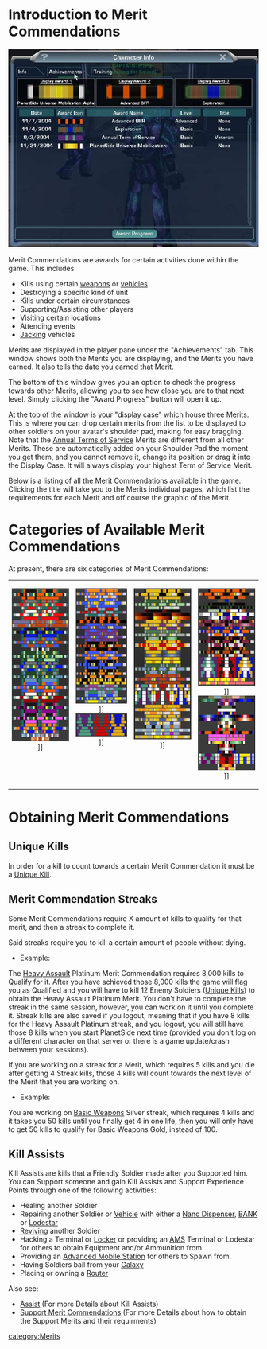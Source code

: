 # Introduction to Merit Commendations

![](images/Achievements_pane.jpg "Achievements_pane.jpg")

Merit Commendations are awards for certain activities done within the
game. This includes:

- Kills using certain [weapons](../weapons/Weapon.md) or
  [vehicles](../vehicles/Vehicle.md)
- Destroying a specific kind of unit
- Kills under certain circumstances
- Supporting/Assisting other players
- Visiting certain locations
- Attending events
- [Jacking](../terminology/Jack.md) vehicles

Merits are displayed in the player pane under the "Achievements" tab.
This window shows both the Merits you are displaying, and the Merits you
have earned. It also tells the date you earned that Merit.

The bottom of this window gives you an option to check the progress
towards other Merits, allowing you to see how close you are to that next
level. Simply clicking the "Award Progress" button will open it up.

At the top of the window is your "display case" which house three
Merits. This is where you can drop certain merits from the list to be
displayed to other soldiers on your avatar's shoulder pad, making for
easy bragging. Note that the [Annual Terms of
Service](Term_of_Service.md) Merits are different from all other
Merits. These are automatically added on your Shoulder Pad the moment
you get them, and you cannot remove it, change its position or drag it
into the Display Case. It will always display your highest Term of
Service Merit.

Below is a listing of all the Merit Commendations available in the game.
Clicking the title will take you to the Merits individual pages, which
list the requirements for each Merit and off course the graphic of the
Merit.

# Categories of Available Merit Commendations

At present, there are six categories of Merit Commendations:

<table border="0">
<tr>
<td width="190" align="center" valign="top">

<b></b>
![](images/SupportMeritThumb.png "fig:SupportMeritThumb.png")\]\]

</td>
<td width="170" align="center" valign="top">

<b></b>
![](images/VehMeritThumb.png "fig:VehMeritThumb.png")\]\] <b></b>
![](images/DefenseMeritThumb.png "fig:DefenseMeritThumb.png")\]\]

</td>
<td width="190" align="center" valign="top">

<b></b>
![](images/WeaponryMeritThumb2.png "fig:WeaponryMeritThumb2.png")\]\]

</td>
<td width="190" align="center" valign="top">

<b></b>
![](images/ActivityMeritThumbnail_copy.png "fig:ActivityMeritThumbnail_copy.png")\]\]
<b></b>
![](images/Exclusive_Merit_Commendation.png "fig:Exclusive_Merit_Commendation.png")\]\]

</td>
</tr>
</table>

# Obtaining Merit Commendations

## Unique Kills

In order for a kill to count towards a certain Merit Commendation it
must be a [Unique Kill](Unique_Kill.md).

## Merit Commendation Streaks

Some Merit Commendations require X amount of kills to qualify for that
merit, and then a streak to complete it.

Said streaks require you to kill a certain amount of people without
dying.

- Example:

The [Heavy Assault](<Heavy_Assault_(Merit)>) Platinum Merit
Commendation requires 8,000 kills to Qualify for it. After you have
achieved those 8,000 kills the game will flag you as Qualified and you
will have to kill 12 Enemy Soldiers ([Unique
Kills](Unique_Kill.md)) to obtain the Heavy Assault Platinum
Merit. You don't have to complete the streak in the same session,
however, you can work on it until you complete it. Streak kills are also
saved if you logout, meaning that if you have 8 kills for the Heavy
Assault Platinum streak, and you logout, you will still have those 8
kills when you start PlanetSide next time (provided you don't log on a
different character on that server or there is a game update/crash
between your sessions).

If you are working on a streak for a Merit, which requires 5 kills and
you die after getting 4 Streak kills, those 4 kills will count towards
the next level of the Merit that you are working on.

- Example:

You are working on [Basic Weapons](<Basic_Weapons_(Merit)>)
Silver streak, which requires 4 kills and it takes you 50 kills until
you finally get 4 in one life, then you will only have to get 50 kills
to qualify for Basic Weapons Gold, instead of 100.

## Kill Assists

Kill Assists are kills that a Friendly Soldier made after you Supported
him. You can Support someone and gain Kill Assists and Support
Experience Points through one of the following activities:

- Healing another Soldier
- Repairing another Soldier or [Vehicle](../vehicles/Vehicle.md) with
  either a [Nano Dispenser](../weapons/Nano_Dispenser.md),
  [BANK](../weapons/Body_Armor_Nano_Kit.md) or [Lodestar](../vehicles/Lodestar.md)
- [Reviving](../terminology/Revive.md) another Soldier
- Hacking a Terminal or [Locker](../items/Lockers.md) or providing an
  [AMS](../vehicles/Advanced_Mobile_Station.md) Terminal or Lodestar for others to obtain
  Equipment and/or Ammunition from.
- Providing an [Advanced Mobile
  Station](../vehicles/Advanced_Mobile_Station.md) for others to Spawn
  from.
- Having Soldiers bail from your [Galaxy](../vehicles/Galaxy.md)
- Placing or owning a [Router](../vehicles/Router.md)

Also see:

- [Assist](../terminology/Assist.md) (For more Details about Kill Assists)
- [Support Merit
  Commendations](Support_Merit_Commendations.md) (For more
  Details about how to obtain the Support Merits and their
  requirments)

[category:Merits](category:Merits.md)
